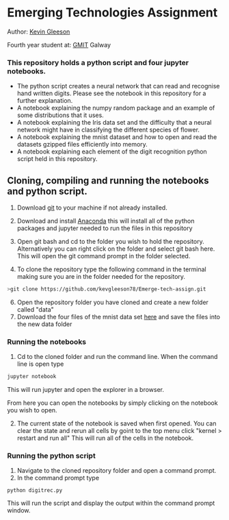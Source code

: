 # Emerging Technologies Assignment
Author: [Kevin Gleeson](https://github.com/kevgleeson78)

Fourth year student at: [GMIT](http://gmit.ie) Galway

### This repository holds a python script and four jupyter notebooks.
* The python script creates a neural network that can read and recognise hand written digits.
 Please see the notebook in this repository for a further explanation.
* A notebook explaining the numpy random package and an example of some distributions that it uses.
* A notebook explaining the Iris data set and the difficulty that a neural network might have in classifying the different species of flower.
* A notebook explaining the mnist dataset and how to open and read the datasets gzipped files efficiently into memory.
* A notebook explaining each element of the digit recognition python script held in this repository.



## Cloning, compiling and running the notebooks and python script.

1. Download [git](https://git-scm.com/downloads) to your machine if not already installed.

2. Download and install [Anaconda](https://www.anaconda.com/download/) this will install all of the python packages and jupyter needed to run the files in this repository

3. Open git bash and cd to the folder you wish to hold the repository.
Alternatively you can right click on the folder and select git bash here.
This will open the git command prompt in the folder selected.
 
 4. To clone the repository type the following command in the terminal making sure you are in the folder needed for the repository.
```bash
>git clone https://github.com/kevgleeson78/Emerge-tech-assign.git
```
6. Open the repository folder you have cloned and create a new folder called "data"
5. Download the four files of the mnist data set [here](http://yann.lecun.com/exdb/mnist/) and save the files into the new data folder
### Running the notebooks
1. Cd to the cloned folder and run the command line. When the command line is open type 
```cmd
jupyter notebook
```
This will run jupyter and open the explorer in a browser.

From here you can open the notebooks by simply clicking on the notebook you wish to open.

2. The current state of the notebook is saved when first opened. You can clear the state and rerun all cells by goint to the top menu click "kernel > restart and run all"
This will run all of the cells in the notebook.

### Running the python script
1. Navigate to the cloned repository folder and open a command prompt.
2. In the command prompt type 
```
python digitrec.py
```
This will run the script and display the output within the command prompt window.



